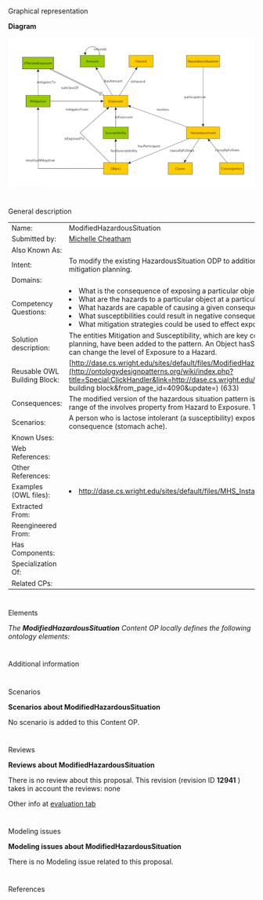 # 

 Graphical representation



__Diagram__ 





[![Image:ModifiedHazardousSituation.png](public/images/4/45/ModifiedHazardousSituation.png)](../Image/ModifiedHazardousSituation.png "Image:ModifiedHazardousSituation.png")





# 

 General description




|  |  |
| --- | --- |
|  Name:  |  ModifiedHazardousSituation  |
|  Submitted by:  | [Michelle Cheatham](http://ontologydesignpatterns.org/wiki/index.php?title=User:Michelle_Cheatham&action=edit&redlink=1 "User:Michelle Cheatham (not yet written)")  |
|  Also Known As:  |  |
|  Intent:  |  To modify the existing HazardousSituation ODP to additionally support proactive questions central to risk assessment and mitigation planning.  |
|  Domains:  |  |
|  Competency Questions:  | <li>       What is the consequence of exposing a particular object to a particular hazard for a particular amount of time?      </li><li>       What are the hazards to a particular object at a particular geographic location?      </li><li>       What hazards are capable of causing a given consequence?      </li><li>       What susceptibilities could result in negative consequences to an object exposed to a particular hazard?      </li><li>       What mitigation strategies could be used to effect exposure to a particular hazard?      </li> |
|  Solution description:  |  The entities Mitigation and Susceptibility, which are key concepts to model when dealign with risk assessment and mitigation planning, have been added to the pattern. An Object hasSusceptibility to an Amount of Exposure to a Hazard. A Mitigation can change the level of Exposure to a Hazard.  |
|  Reusable OWL Building Block:  | [http://dase.cs.wright.edu/sites/default/files/ModifiedHazardousSituation.owl](http://ontologydesignpatterns.org/wiki/index.php?title=Special:ClickHandler&link=http://dase.cs.wright.edu/sites/default/files/ModifiedHazardousSituation.owl&message=OWL building block&from_page_id=4090&update=)  (633)  |
|  Consequences:  |  The modified version of the hazardous situation pattern is not completely compatible with the original, due to changing the range of the involves property from Hazard to Exposure. This change could arguably be made to the original pattern as well.  |
|  Scenarios:  |  A person who is lactose intolerant (a susceptibility) exposes herself to a hazard (eating ice cream) and experiences a consequence (stomach ache).  |
|  Known Uses:  |  |
|  Web References:  |  |
|  Other References:  |  |
|  Examples (OWL files):  | <li><a class="external free" href="http://dase.cs.wright.edu/sites/default/files/MHS_Instance.owl" rel="nofollow" title="http://dase.cs.wright.edu/sites/default/files/MHS_Instance.owl">        http://dase.cs.wright.edu/sites/default/files/MHS_Instance.owl       </a></li> |
|  Extracted From:  |  |
|  Reengineered From:  |  |
|  Has Components:  |  |
|  Specialization Of:  |  |
|  Related CPs:  |  |



  





# 

 Elements



_The
 __ModifiedHazardousSituation__ 
 Content OP locally defines the following ontology elements:_ 




# 

 Additional information



# 

 Scenarios




__Scenarios about ModifiedHazardousSituation__ 


 No scenario is added to this Content OP.
 




# 

 Reviews




__Reviews about ModifiedHazardousSituation__ 


 There is no review about this proposal.
This revision (revision ID
 __12941__ 
 ) takes in account the reviews: none
 



 Other info at
 [evaluation tab](http://ontologydesignpatterns.org/wiki/index.php?title=Submissions:ModifiedHazardousSituation&action=evaluation "http://ontologydesignpatterns.org/wiki/index.php?title=Submissions:ModifiedHazardousSituation&action=evaluation") 





  





# 

 Modeling issues




__Modeling issues about ModifiedHazardousSituation__ 


 There is no Modeling issue related to this proposal.
 




  





# 

 References